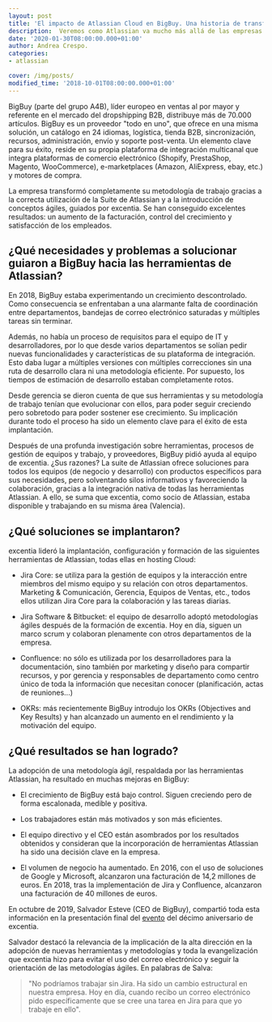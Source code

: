 ```yaml
---
layout: post
title: 'El impacto de Atlassian Cloud en BigBuy. Una historia de transformación digital para todos'
description:  Veremos como Atlassian va mucho más allá de las empresas IT. La introducción de Jira Core, Jira Software y Confluence en BigBuy cambió por completo su forma de trabajo obteniendo incuestionables beneficios. 
date: '2020-01-30T08:00:00.000+01:00'
author: Andrea Crespo. 
categories: 
- atlassian

cover: /img/posts/
modified_time: '2018-10-01T08:00:00.000+01:00'
---
```


BigBuy (parte del grupo A4B), líder europeo en ventas al por mayor y referente en el mercado del dropshipping B2B, distribuye más de 70.000 artículos. BigBuy es un proveedor "todo en uno", que ofrece en una misma solución, un catálogo en 24 idiomas, logística, tienda B2B, sincronización, recursos, administración, envío y soporte post-venta. 
Un elemento clave para su éxito, reside en su propia plataforma de integración multicanal que integra plataformas de comercio electrónico (Shopify, PrestaShop, Magento, WooCommerce), e-marketplaces (Amazon, AliExpress, ebay, etc.) y motores de compra.

La empresa transformó completamente su metodología de trabajo gracias a la correcta utilización de la Suite de Atlassian y a la introducción de conceptos ágiles, guiados por excentia. Se han conseguido excelentes resultados: un aumento de la facturación, control del crecimiento y satisfacción de los empleados.  

## ¿Qué necesidades y problemas a solucionar guiaron a BigBuy hacia las herramientas de Atlassian?

En 2018, BigBuy estaba experimentando un crecimiento descontrolado. Como consecuencia se enfrentaban a una alarmante falta de coordinación entre departamentos, bandejas de correo electrónico saturadas y múltiples tareas sin terminar.

Además, no había un proceso de requisitos para el equipo de IT y desarrolladores, por lo que desde varios departamentos se solían pedir nuevas funcionalidades y características de su plataforma de integración. Esto daba lugar a múltiples versiones con múltiples correcciones sin una ruta de desarrollo clara ni una metodología eficiente. Por supuesto, los tiempos de estimación de desarrollo estaban completamente rotos.

Desde gerencia se dieron cuenta de que sus herramientas y su metodología de trabajo tenían que evolucionar con ellos, para poder seguir creciendo pero sobretodo para poder sostener ese crecimiento. Su implicación durante todo el proceso ha sido un elemento clave para el éxito de esta implantación. 

Después de una profunda investigación sobre herramientas, procesos de gestión de equipos y trabajo, y proveedores, BigBuy pidió ayuda al equipo de excentia. ¿Sus razones? La suite de Atlassian ofrece soluciones para todos los equipos (de negocio y desarrollo) con productos específicos para sus necesidades, pero solventando silos informativos y favoreciendo la colaboración, gracias a la integración nativa de todas las herramientas Atlassian. A ello, se suma que excentia, como socio de Atlassian, estaba disponible y trabajando en su misma área (Valencia).

## ¿Qué soluciones se implantaron?

excentia lideró la implantación, configuración y formación de las siguientes herramientas de Atlassian, todas ellas en hosting Cloud: 

- Jira Core: se utiliza para la gestión de equipos y la interacción entre miembros del mismo equipo y su relación con otros departamentos. Marketing & Comunicación, Gerencia, Equipos de Ventas, etc., todos ellos utilizan Jira Core para la colaboración y las tareas diarias.

- Jira Software & Bitbucket: el equipo de desarrollo adoptó metodologías ágiles después de la formación de excentia. Hoy en día, siguen un marco scrum y colaboran plenamente con otros departamentos de la empresa. 

- Confluence: no sólo es utilizada por los desarrolladores para la documentación, sino también por marketing y diseño para compartir recursos, y por gerencia y responsables de departamento como centro único de toda la información que necesitan conocer (planificación, actas de reuniones...)

- OKRs: más recientemente BigBuy introdujo los OKRs (Objectives and Key Results) y han alcanzado un aumento en el rendimiento y la motivación del equipo. 

## ¿Qué resultados se han logrado?

La adopción de una metodología ágil, respaldada por las herramientas Atlassian, ha resultado en muchas mejoras en BigBuy: 

- El crecimiento de BigBuy está bajo control. Siguen creciendo pero de forma escalonada, medible y positiva. 

- Los trabajadores están más motivados y son más eficientes.

- El equipo directivo y el CEO están asombrados por los resultados obtenidos y consideran que la incorporación de herramientas Atlassian ha sido una decisión clave en la empresa.

- El volumen de negocio ha aumentado. En 2016, con el uso de soluciones de Google y Microsoft, alcanzaron una facturación de 14,2 millones de euros. En 2018, tras la implementación de Jira y Confluence, alcanzaron una facturación de 40 millones de euros. 

En octubre de 2019, Salvador Esteve (CEO de BigBuy), compartió toda esta información en la presentación final del [evento](https://www.excentia.es/aniversario) del décimo aniversario de excentia.

Salvador destacó la relevancia de la implicación de la alta dirección en la adopción de nuevas herramientas y metodologías y toda la evangelización que excentia hizo para evitar el uso del correo electrónico y seguir la orientación de las metodologías ágiles. En palabras de Salva:

> "No podríamos trabajar sin Jira. Ha sido un cambio estructural en nuestra empresa. Hoy en día, cuando recibo un correo electrónico pido específicamente que se cree una tarea en Jira para que yo trabaje en ello".

